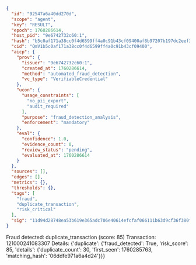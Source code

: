 ```json
{
  "id": "92547a6a40dd270d",
  "scope": "agent",
  "key": "RESULT",
  "epoch": 1760286614,
  "host_pid": "9e6742732c60:1",
  "hash": "b5c0af171a38cc0f4d6599ff4a0c91b43cf09400af8b97207b197dc2eef30720",
  "cid": "QmV1b5c0af171a38cc0f4d6599ff4a0c91b43cf09400",
  "aicp": {
    "prov": {
      "issuer": "9e6742732c60:1",
      "created_at": 1760286614,
      "method": "automated_fraud_detection",
      "vc_type": "VerifiableCredential"
    },
    "ucon": {
      "usage_constraints": [
        "no_pii_export",
        "audit_required"
      ],
      "purpose": "fraud_detection_analysis",
      "enforcement": "mandatory"
    },
    "eval": {
      "confidence": 1.0,
      "evidence_count": 0,
      "review_status": "pending",
      "evaluated_at": 1760286614
    }
  },
  "sources": [],
  "edges": [],
  "metrics": {},
  "thresholds": {},
  "tags": [
    "fraud",
    "duplicate_transaction",
    "risk_critical"
  ],
  "sig": "11d94d28748ea53b619e365adc706e40614efcfaf066111b63d9cf36f380ff45"
}
```

Fraud detected: duplicate_transaction (score: 85)
Transaction: 121000241083307
Details: {'duplicate': {'fraud_detected': True, 'risk_score': 85, 'details': {'duplicate_count': 30, 'first_seen': 1760285763, 'matching_hash': '06ddfe971a6a4d24'}}}